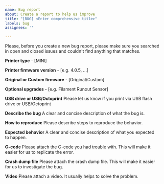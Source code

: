 ```yaml
---
name: Bug report
about: Create a report to help us improve
title: "[BUG] <Enter comprehensive title>"
labels: bug
assignees: ''

---
```


Please, before you create a new bug report, please make sure you searched in open and closed issues and couldn't find anything that matches.

**Printer type** - [MINI]

**Printer firmware version** - [e.g. 4.0.5, ...]

**Original or Custom firmware** - [Original/Custom]

**Optional upgrades** - [e.g. Filament Runout Sensor]

**USB drive or USB/Octoprint**
  Please let us know if you print via USB flash drive or USB/Octoprint

**Describe the bug**
  A clear and concise description of what the bug is.

**How to reproduce**
  Please describe steps to reproduce the behavior.

**Expected behavior**
  A clear and concise description of what you expected to happen.

**G-code**
  Please attach the G-code you had trouble with. This will make it easier for us to replicate the error.

**Crash dump file**
  Please attach the crash dump file. This will make it easier for us to investigate the bug.

**Video**
  Please attach a video. It usually helps to solve the problem.

